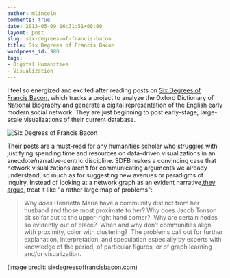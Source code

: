 ```yaml
---
author: mlincoln
comments: true
date: 2013-05-09 16:31:51+00:00
layout: post
slug: six-degrees-of-francis-bacon
title: Six Degrees of Francis Bacon
wordpress_id: 980
tags:
- Digital Humanities
- Visualization
---
```


I feel so energized and excited after reading posts on [Six Degrees of Francis Bacon](http://sixdegreesoffrancisbacon.com/), which tracks a project to analyze the Oxford Dictionary of National Biography and generate a digital representation of the English early modern social network. They are just beginning to post early-stage, large-scale visualizations of their current database.

![Six Degrees of Francis Bacon](http://media.tumblr.com/901378b369e5b0f5032d099d1b3f2fa3/tumblr_inline_mkzs5aiguR1qz4rgp.png)

Their posts are a must-read for any humanities scholar who struggles with justifying spending time and resources on data-driven visualizations in an anecdote/narrative-centric discipline. SDFB makes a convincing case that network visualizations aren't for communicating arguments we already understand, so much as for suggesting new avenues or paradigms of inquiry. Instead of looking at a network graph as an evident narrative,[they argue](http://sixdegreesoffrancisbacon.com/post/47622869519/global-graph), treat it like "a rather large map of problems":


> Why _does_ Henrietta Maria have a community distinct from her husband and those most proximate to her? Why does Jacob Tonson sit so far out to the upper-right hand corner?  Why are certain nodes so evidently out of place?  When and why don’t communities align with proximity, color with clustering?  The problems call out for further explanation, interpretation, and speculation especially by experts with knowledge of the period, of particular figures, or of graph learning and/or visualization.


(image credit: [sixdegreesoffrancisbacon.com](http://sixdegreesoffrancisbacon.com/post/47622869519/global-graph))
